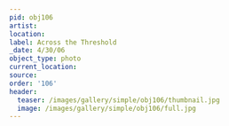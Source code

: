 ```yaml
---
pid: obj106
artist:
location:
label: Across the Threshold
_date: 4/30/06
object_type: photo
current_location:
source:
order: '106'
header:
  teaser: /images/gallery/simple/obj106/thumbnail.jpg
  image: /images/gallery/simple/obj106/full.jpg
---
```

